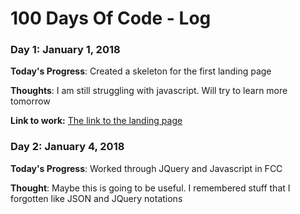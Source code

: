 # 100 Days Of Code - Log

### Day 1: January 1, 2018

**Today's Progress**: Created a skeleton for the first landing page

**Thoughts**: I am still struggling with javascript. Will try to learn more tomorrow 

**Link to work:** [The link to the landing page](https://github.com/wtekimam/landingpages.git "note: Landing page 1")

### Day 2: January 4, 2018

**Today's Progress**: Worked through JQuery and Javascript in FCC

**Thought**: Maybe this is going to be useful. I remembered stuff that I forgotten like JSON and JQuery notations